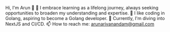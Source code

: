 Hi, I'm Arun 👋
🔭 I embrace learning as a lifelong journey, always seeking opportunities to broaden my understanding and expertise.
🌱 I like coding in Golang, aspiring to become a Golang developer.
👯 Currently, I'm diving into NextJS and CI/CD.
📫 How to reach me: arunarivanandam@gmail.com

